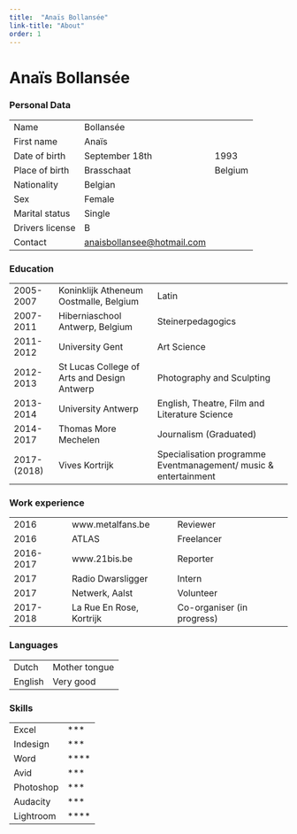 ```yaml
---
title:  "Anaïs Bollansée"
link-title: "About"
order: 1
---
```


# Anaïs Bollansée

### Personal Data

<table>
	<tr>
		<td>Name</td>
		<td>Bollansée</td>
	</tr>
	<tr>
		<td>First name</td>
		<td>Anaïs</td>
	</tr>
	<tr>
		<td>Date of birth</td>
		<td>September 18th</td>
		<td>1993</td>
	</tr>
	<tr>
		<td>Place of birth</td>
		<td>Brasschaat</td>
		<td>Belgium</td>
	</tr>
	<tr>
		<td>Nationality</td>
		<td>Belgian</td>
	</tr>
	<tr>
		<td>Sex</td>
		<td>Female</td>
	</tr>
	<tr>
		<td>Marital status</td>
		<td>Single</td>
	</tr>
	<tr>
		<td>Drivers license</td>
		<td>B</td>
	</tr>
	<tr>
		<td>Contact</td>
		<td><a href="mailto:anaisbollansee@hotmail.com">anaisbollansee@hotmail.com</a></td>
	</tr>
</table>


### Education

<table>
	<tr>
		<td>2005-2007</td>
		<td>Koninklijk Atheneum Oostmalle, 		Belgium</td>
		<td>Latin</td>
	</tr>
	<tr>
		<td>2007-2011</td>
		<td>Hiberniaschool Antwerp, Belgium</td>
		<td>Steinerpedagogics</td>
	</tr>
	<tr>
		<td>2011-2012</td>
		<td>University Gent</td>
		<td>Art Science</td>
	</tr>
	<tr>
		<td>2012-2013</td>
		<td>St Lucas College of Arts and Design 		Antwerp</td>
		<td>Photography and Sculpting</td>
	</tr>
	<tr>
		<td>2013-2014</td>
		<td>University Antwerp</td>
		<td>English, Theatre, Film and 			Literature Science</td>
	</tr>
	<tr>
		<td>2014-2017</td>
		<td>Thomas More Mechelen</td>
		<td>Journalism (Graduated)</td>
	</tr>
	<tr>
		<td>2017-(2018)</td>
		<td>Vives Kortrijk</td>
		<td>Specialisation programme 				Eventmanagement/ music & 				entertainment</td>
	</tr>
</table>


 

### Work experience

<table>
	<tr>
		<td>2016</td>
		<td>www.metalfans.be</td>
		<td>Reviewer</td>
	</tr>
	<tr>
		<td>2016</td>
		<td>ATLAS</td>
		<td>Freelancer</td>
	</tr>
	<tr>
		<td>2016-2017</td>
		<td>www.21bis.be</td>
		<td>Reporter</td>
	</tr>
	<tr>
		<td>2017</td>
		<td>Radio Dwarsligger</td>
		<td>Intern</td>
	</tr>
	<tr>
		<td>2017</td>
		<td>Netwerk, Aalst</td>
		<td>Volunteer</td>
	</tr>
	<tr>
		<td>2017-2018</td>
		<td>La Rue En Rose, Kortrijk</td>
		<td>Co-organiser (in progress)</td>
	</tr>
</table>

### Languages

<table>
	<tr>
		<td>Dutch</td>
		<td>Mother tongue</td>
	</tr>
	<tr>
		<td>English</td>
		<td>Very good</td>
	</tr>
</table>
### Skills

<table>
	<tr>
		<td>Excel</td>
		<td>***</td>
	</tr>
	<tr>
		<td>Indesign</td>
		<td>***</td>
	</tr>
	<tr>
		<td>Word</td>
		<td>****</td>
	</tr>
	<tr>
		<td>Avid</td>
		<td>***</td>
	</tr>
	<tr>
		<td>Photoshop</td>
		<td>***</td>
	</tr>
	<tr>
		<td>Audacity</td>
		<td>***</td>
	</tr>
	<tr>
		<td>Lightroom</td>
		<td>****</td>
	</tr>
</table>

